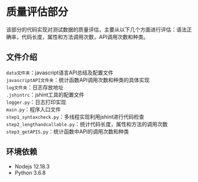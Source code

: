 # 质量评估部分
该部分的代码实现对测试数据的质量评估，主要从以下几个方面进行评估：语法正确率，代码长度，属性和方法调用次数，API调用次数和种类。
## 文件介绍
`data文件夹`：javascript语言API总结及配置文件  
`javascriptAPI文件夹`：统计函数API调用次数和种类的具体实现  
`log文件夹`：日志存放地址  
`.jshintrc`：jshint工具的配置文件  
`logger.py`：日志打印实现  
`main.py`：程序入口文件  
`step1_syntaxcheck.py`：多线程实现利用jshint进行代码检查  
`step2_lengthandcallable.py`：统计代码长度，属性和方法的调用次数  
`step3_getAPIS.py`：统计函数中API的调用次数和种类  

## 环境依赖
- Nodejs 12.18.3
- Python 3.6.8
